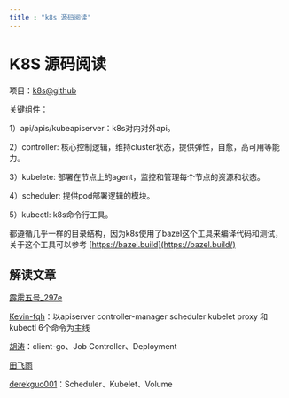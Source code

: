 ```yaml
---
title : "k8s 源码阅读"
---
```


# K8S 源码阅读

项目：[k8s@github](https://github.com/kubernetes/kubernetes)

关键组件：

1）api/apis/kubeapiserver：k8s对内对外api。

2）controller: 核心控制逻辑，维持cluster状态，提供弹性，自愈，高可用等能力。

3）kubelete: 部署在节点上的agent，监控和管理每个节点的资源和状态。

4）scheduler: 提供pod部署逻辑的模块。

5）kubectl: k8s命令行工具。

都遵循几乎一样的目录结构，因为k8s使用了bazel这个工具来编译代码和测试，关于这个工具可以参考 [https://bazel.build](https://bazel.build/)

## 解读文章

[霹雳五号_297e](https://www.jianshu.com/p/9d95bceb9a73)

[Kevin-fqh](https://github.com/Kevin-fqh/learning-k8s-source-code)：以apiserver controller-manager scheduler kubelet proxy 和 kubectl 6个命令为主线

[胡涛](https://www.danielhu.cn/tags/%E6%BA%90%E7%A0%81%E5%88%86%E6%9E%90/)：client-go、Job Controller、Deployment

[田飞雨](https://blog.tianfeiyu.com/source-code-reading-notes/)

[derekguo001](https://github.com/derekguo001/understanding-kubernetes)：Scheduler、Kubelet、Volume